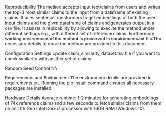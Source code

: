 Reproducibility
The method accepts input text/claims from users and writes the top-3 most similar claims to the input from a dataframe of existing claims.
It uses sentence transformers to get embeddings of both the user input claims and the given dataframe of claims and generates output in a csv file.
It assists in replicability by allowing to execute the method under different settings e.g., with different set of reference claims.
Furthermore, working environment of the method is preserved in requirements.txt file.The necessary details to reuse the method are provided in this document.

Configuration Settings
Update claim_similarity_dataset.tsv file if you want to check similarity with another set of claims

Random Seed Control
NA

Requirements and Environment
The environment details are provided in requirements.txt. Running the pip install command ensures all necessary packages are installed.

Hardware Details
Average runtime: 1-2 minutes for generating embeddings of 74k reference claims and a few seconds to fetch similar claims from them on an 11th Gen Intel Core i7 processor with 16GB RAM (Windows 10).
